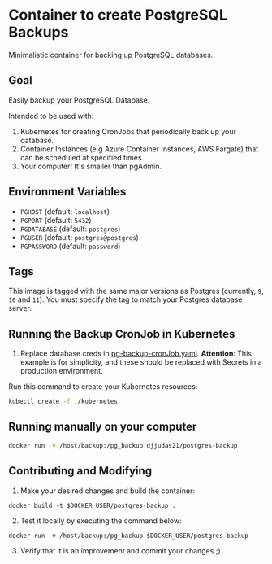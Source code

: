 # Container to create PostgreSQL Backups
Minimalistic container for backing up PostgreSQL databases.

## Goal

Easily backup your PostgreSQL Database. 

Intended to be used with: 
1. Kubernetes for creating CronJobs that periodically back up your database.
2. Container Instances (e.g Azure Container Instances, AWS Fargate) that can be scheduled at specified times.
3. Your computer! It's smaller than pgAdmin.  

## Environment Variables

* `PGHOST` (default: `localhost`)
* `PGPORT` (default: `5432`)
* `PGDATABASE` (default: `postgres`)
* `PGUSER` (default: `postgres@postgres`)
* `PGPASSWORD` (default: `password`)

## Tags

This image is tagged with the same major versions as Postgres (currently, `9`, `10` and `11`). You must specify the tag
to match your Postgres database server.

## Running the Backup CronJob in Kubernetes

1. Replace database creds in [pg-backup-cronJob.yaml](./kubernetes/pg-backup-cronJob.yaml).
**Attention**: This example is for simplicity, and these should be replaced with Secrets in a production environment.

Run this command to create your Kubernetes resources:

```sh
kubectl create -f ./kubernetes
```

## Running manually on your computer

```sh
docker run -v /host/backup:/pg_backup djjudas21/postgres-backup
```

## Contributing and Modifying

1. Make your desired changes and build the container:

`docker build -t $DOCKER_USER/postgres-backup .`

2. Test it locally by executing the command below:

`docker run -v /host/backup:/pg_backup $DOCKER_USER/postgres-backup`

3. Verify that it is an improvement and commit your changes ;)
